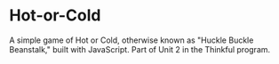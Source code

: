 Hot-or-Cold
===========

A simple game of Hot or Cold, otherwise known as "Huckle Buckle Beanstalk," built with JavaScript. Part of Unit 2 in the Thinkful program.
